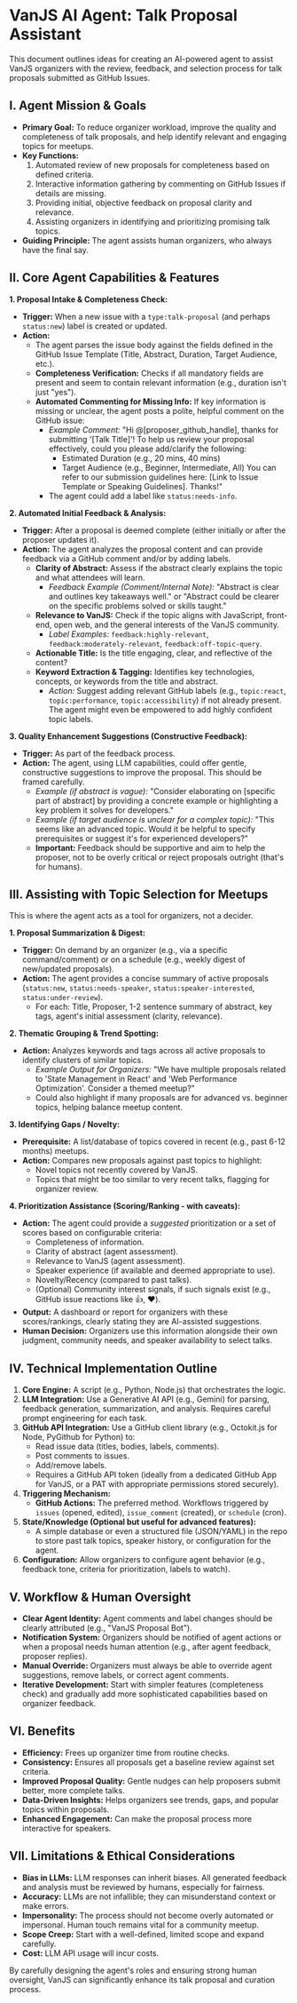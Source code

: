 # VanJS AI Agent: Talk Proposal Assistant

This document outlines ideas for creating an AI-powered agent to assist VanJS organizers with the review, feedback, and selection process for talk proposals submitted as GitHub Issues.

## I. Agent Mission & Goals

*   **Primary Goal:** To reduce organizer workload, improve the quality and completeness of talk proposals, and help identify relevant and engaging topics for meetups.
*   **Key Functions:**
    1.  Automated review of new proposals for completeness based on defined criteria.
    2.  Interactive information gathering by commenting on GitHub Issues if details are missing.
    3.  Providing initial, objective feedback on proposal clarity and relevance.
    4.  Assisting organizers in identifying and prioritizing promising talk topics.
*   **Guiding Principle:** The agent assists human organizers, who always have the final say.

## II. Core Agent Capabilities & Features

**1. Proposal Intake & Completeness Check:**

*   **Trigger:** When a new issue with a `type:talk-proposal` (and perhaps `status:new`) label is created or updated.
*   **Action:**
    *   The agent parses the issue body against the fields defined in the GitHub Issue Template (Title, Abstract, Duration, Target Audience, etc.).
    *   **Completeness Verification:** Checks if all mandatory fields are present and seem to contain relevant information (e.g., duration isn't just "yes").
    *   **Automated Commenting for Missing Info:** If key information is missing or unclear, the agent posts a polite, helpful comment on the GitHub issue:
        *   *Example Comment:* "Hi @[proposer_github_handle], thanks for submitting '[Talk Title]'! To help us review your proposal effectively, could you please add/clarify the following:
            *   Estimated Duration (e.g., 20 mins, 40 mins)
            *   Target Audience (e.g., Beginner, Intermediate, All)
            You can refer to our submission guidelines here: [Link to Issue Template or Speaking Guidelines]. Thanks!"
        *   The agent could add a label like `status:needs-info`.

**2. Automated Initial Feedback & Analysis:**

*   **Trigger:** After a proposal is deemed complete (either initially or after the proposer updates it).
*   **Action:** The agent analyzes the proposal content and can provide feedback via a GitHub comment and/or by adding labels.
    *   **Clarity of Abstract:** Assess if the abstract clearly explains the topic and what attendees will learn.
        *   *Feedback Example (Comment/Internal Note):* "Abstract is clear and outlines key takeaways well." or "Abstract could be clearer on the specific problems solved or skills taught."
    *   **Relevance to VanJS:** Check if the topic aligns with JavaScript, front-end, open web, and the general interests of the VanJS community.
        *   *Label Examples:* `feedback:highly-relevant`, `feedback:moderately-relevant`, `feedback:off-topic-query`.
    *   **Actionable Title:** Is the title engaging, clear, and reflective of the content?
    *   **Keyword Extraction & Tagging:** Identifies key technologies, concepts, or keywords from the title and abstract.
        *   *Action:* Suggest adding relevant GitHub labels (e.g., `topic:react`, `topic:performance`, `topic:accessibility`) if not already present. The agent might even be empowered to add highly confident topic labels.

**3. Quality Enhancement Suggestions (Constructive Feedback):**

*   **Trigger:** As part of the feedback process.
*   **Action:** The agent, using LLM capabilities, could offer gentle, constructive suggestions to improve the proposal. This should be framed carefully.
    *   *Example (if abstract is vague):* "Consider elaborating on [specific part of abstract] by providing a concrete example or highlighting a key problem it solves for developers."
    *   *Example (if target audience is unclear for a complex topic):* "This seems like an advanced topic. Would it be helpful to specify prerequisites or suggest it's for experienced developers?"
    *   **Important:** Feedback should be supportive and aim to help the proposer, not to be overly critical or reject proposals outright (that's for humans).

## III. Assisting with Topic Selection for Meetups

This is where the agent acts as a tool for organizers, not a decider.

**1. Proposal Summarization & Digest:**

*   **Trigger:** On demand by an organizer (e.g., via a specific command/comment) or on a schedule (e.g., weekly digest of new/updated proposals).
*   **Action:** The agent provides a concise summary of active proposals (`status:new`, `status:needs-speaker`, `status:speaker-interested`, `status:under-review`).
    *   For each: Title, Proposer, 1-2 sentence summary of abstract, key tags, agent's initial assessment (clarity, relevance).

**2. Thematic Grouping & Trend Spotting:**

*   **Action:** Analyzes keywords and tags across all active proposals to identify clusters of similar topics.
    *   *Example Output for Organizers:* "We have multiple proposals related to 'State Management in React' and 'Web Performance Optimization'. Consider a themed meetup?"
    *   Could also highlight if many proposals are for advanced vs. beginner topics, helping balance meetup content.

**3. Identifying Gaps / Novelty:**

*   **Prerequisite:** A list/database of topics covered in recent (e.g., past 6-12 months) meetups.
*   **Action:** Compares new proposals against past topics to highlight:
    *   Novel topics not recently covered by VanJS.
    *   Topics that might be too similar to very recent talks, flagging for organizer review.

**4. Prioritization Assistance (Scoring/Ranking - with caveats):**

*   **Action:** The agent could provide a *suggested* prioritization or a set of scores based on configurable criteria:
    *   Completeness of information.
    *   Clarity of abstract (agent assessment).
    *   Relevance to VanJS (agent assessment).
    *   Speaker experience (if available and deemed appropriate to use).
    *   Novelty/Recency (compared to past talks).
    *   (Optional) Community interest signals, if such signals exist (e.g., GitHub issue reactions like 👍, ❤️).
*   **Output:** A dashboard or report for organizers with these scores/rankings, clearly stating they are AI-assisted suggestions.
*   **Human Decision:** Organizers use this information alongside their own judgment, community needs, and speaker availability to select talks.

## IV. Technical Implementation Outline

1.  **Core Engine:** A script (e.g., Python, Node.js) that orchestrates the logic.
2.  **LLM Integration:** Use a Generative AI API (e.g., Gemini) for parsing, feedback generation, summarization, and analysis. Requires careful prompt engineering for each task.
3.  **GitHub API Integration:** Use a GitHub client library (e.g., Octokit.js for Node, PyGithub for Python) to:
    *   Read issue data (titles, bodies, labels, comments).
    *   Post comments to issues.
    *   Add/remove labels.
    *   Requires a GitHub API token (ideally from a dedicated GitHub App for VanJS, or a PAT with appropriate permissions stored securely).
4.  **Triggering Mechanism:**
    *   **GitHub Actions:** The preferred method. Workflows triggered by `issues` (opened, edited), `issue_comment` (created), or `schedule` (cron).
5.  **State/Knowledge (Optional but useful for advanced features):**
    *   A simple database or even a structured file (JSON/YAML) in the repo to store past talk topics, speaker history, or configuration for the agent.
6.  **Configuration:** Allow organizers to configure agent behavior (e.g., feedback tone, criteria for prioritization, labels to watch).

## V. Workflow & Human Oversight

*   **Clear Agent Identity:** Agent comments and label changes should be clearly attributed (e.g., "VanJS Proposal Bot").
*   **Notification System:** Organizers should be notified of agent actions or when a proposal needs human attention (e.g., after agent feedback, proposer replies).
*   **Manual Override:** Organizers must always be able to override agent suggestions, remove labels, or correct agent comments.
*   **Iterative Development:** Start with simpler features (completeness check) and gradually add more sophisticated capabilities based on organizer feedback.

## VI. Benefits

*   **Efficiency:** Frees up organizer time from routine checks.
*   **Consistency:** Ensures all proposals get a baseline review against set criteria.
*   **Improved Proposal Quality:** Gentle nudges can help proposers submit better, more complete talks.
*   **Data-Driven Insights:** Helps organizers see trends, gaps, and popular topics within proposals.
*   **Enhanced Engagement:** Can make the proposal process more interactive for speakers.

## VII. Limitations & Ethical Considerations

*   **Bias in LLMs:** LLM responses can inherit biases. All generated feedback and analysis must be reviewed by humans, especially for fairness.
*   **Accuracy:** LLMs are not infallible; they can misunderstand context or make errors.
*   **Impersonality:** The process should not become overly automated or impersonal. Human touch remains vital for a community meetup.
*   **Scope Creep:** Start with a well-defined, limited scope and expand carefully.
*   **Cost:** LLM API usage will incur costs.

By carefully designing the agent's roles and ensuring strong human oversight, VanJS can significantly enhance its talk proposal and curation process.

